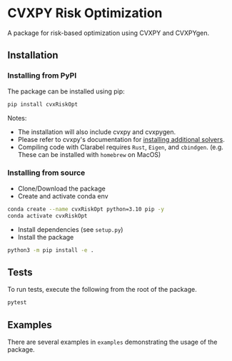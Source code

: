 # CVXPY Risk Optimization

A package for risk-based optimization using CVXPY and CVXPYgen.

## Installation

### Installing from PyPI

The package can be installed using pip:

```bash
pip install cvxRiskOpt
```

Notes:

- The installation will also include cvxpy and cvxpygen.
- Please refer to cvxpy's documentation for [installing additional solvers](https://www.cvxpy.org/install/).
- Compiling code with Clarabel requires `Rust`, `Eigen`, and `cbindgen`. (e.g. These can be installed with `homebrew` on MacOS)

### Installing from source

- Clone/Download the package
- Create and activate conda env

```bash
conda create --name cvxRiskOpt python=3.10 pip -y
conda activate cvxRiskOpt
```

- Install dependencies (see `setup.py`)
- Install the package

```bash
python3 -m pip install -e .
```

## Tests

To run tests, execute the following from the root of the package.

```bash
pytest
```

## Examples

There are several examples in `examples` demonstrating the usage of the package.
